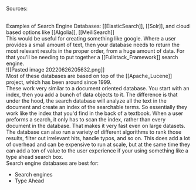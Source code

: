 Sources:

\
Examples of Search Engine Databases: [[ElasticSearch]], [[Solr]], and cloud based options like [[Algolia]], [[MeiliSearch]]
\
This would be useful for creating something like google. Where a user provides a small amount of text, then your database needs to return the most relevant results in the proper order, from a huge amount of data. For that you'll be needing to put together a [[Fullstack_Framework]] search engine. 
\
![[Pasted image 20220626205632.png]]
\
Most of these databases are based on top of the [[Apache_Lucene]] project, which has been around since 1999.
\
These work very similar to a document oriented database. You start with an index, then you add a bunch of data objects to it. The difference is that under the hood, the search database will analyze all the text in the document and create an index of the searchable terms. So essentially they work like the index that you'd find in the back of a textbook. When a user preforms a search, it only has to scan the index, rather than every document in the database. That makes it very fast even on large datasets. The database can also run a variety of different algorithms to rank those results, filter out irrelevant hits, handle typos, and so on. This does add a lot of overhead and can be expensive to run at scale, but at the same time they can add a ton of value to the user experience if your using something like a type ahead search box.
\
Search engine databases are best for:
- Search engines
- Type Ahead
